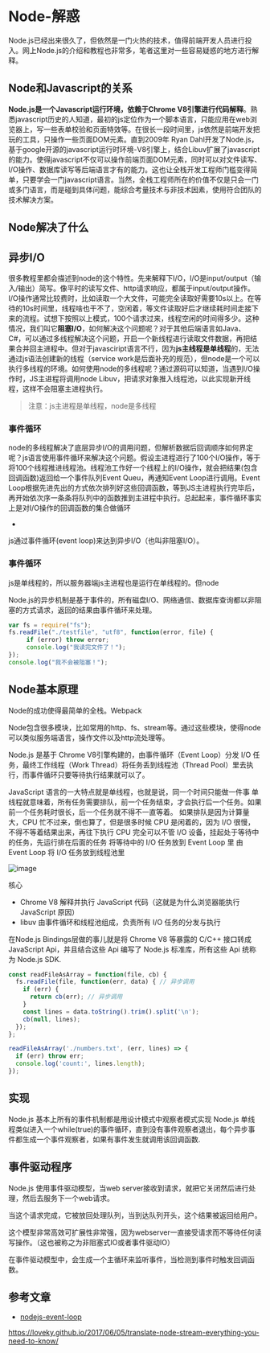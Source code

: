 # Node-解惑

Node.js已经出来很久了，但依然是一门火热的技术，值得前端开发人员进行投入。网上Node.js的介绍和教程也非常多，笔者这里对一些容易疑惑的地方进行解释。

## Node和Javascript的关系
**Node.js是一个Javascript运行环境，依赖于Chrome V8引擎进行代码解释**。熟悉javascript历史的人知道，最初的js定位作为一个脚本语言，只能应用在web浏览器上，写一些表单校验和页面特效等。在很长一段时间里，js依然是前端开发把玩的工具，只操作一些页面DOM元素。直到2009年 Ryan Dahl开发了Node.js，基于google开源的javascript运行时环境-V8引擎上，结合Libuv扩展了javascript的能力。使得javascript不仅可以操作前端页面DOM元素，同时可以对文件读写、I/O操作、数据库读写等后端语言才有的能力。这也让全栈开发工程师门槛变得简单，只要学会一门javascript语言。当然，全栈工程师所在的价值不仅是只会一门或多门语言，而是碰到具体问题，能综合考量技术与非技术因素，使用符合团队的技术解决方案。

## Node解决了什么

## 异步I/O

很多教程里都会描述到node的这个特性。先来解释下I/O，I/O是input/output（输入/输出）简写。像平时的读写文件、http请求响应，都属于input/output操作。I/O操作通常比较费时，比如读取一个大文件，可能完全读取好需要10s以上。在等待的10s时间里，线程啥也干不了，空闲着，等文件读取好后才继续耗时间走接下来的流程。试想下按照以上模式，100个请求过来，线程空闲的时间得多少。这种情况，我们叫它**阻塞I/O**，如何解决这个问题呢？对于其他后端语言如Java、C#，可以通过多线程解决这个问题，开启一个新线程进行读取文件数据，再把结果合并回主进程中。但对于javasciript语言不行，因为**js主线程是单线程**的，无法通过js语法创建新的线程（service work是后面补充的规范），但node是一个可以执行多线程的环境。如何使用node的多线程呢？通过源码可以知道，当遇到I/O操作时，JS主进程将调用node Libuv，把请求对象推入线程池，以此实现新开线程，这样不会阻塞主进程执行。

> 注意：js主进程是单线程，node是多线程

### 事件循环
node的多线程解决了底层异步I/O的调用问题，但解析数据后回调顺序如何界定呢？js语言使用事件循环来解决这个问题。假设主进程进行了100个I/O操作，等于将100个线程推进线程池。线程池工作好一个线程上的I/O操作，就会把结果(包含回调函数)返回给一个事件队列Event Queu，再通知Event Loop进行调用。Event Loop根据先进先出的方式依次排列好这些回调函数，等到JS主进程执行完毕后，再开始依次序一条条将队列中的函数推到主进程中执行。总起起来，事件循环事实上是对I/O操作的回调函数的集合做循环

* 
js通过事件循环(event loop)来达到异步I/O（也叫非阻塞I/O）。

### 事件循环
js是单线程的，所以服务器端js主进程也是运行在单线程的。但node

Node.js的异步机制是基于事件的，所有磁盘I/O、网络通信、数据库查询都以非阻塞的方式请求，返回的结果由事件循环来处理。
``` js
var fs = require("fs");
fs.readFile("./testfile", "utf8", function(error, file) {
     if (error) throw error;
     console.log("我读完文件了！");
});
console.log("我不会被阻塞！");
```

## Node基本原理



Node的成功使得最简单的全栈。Webpack



Node包含很多模块，比如常用的http、fs、stream等。通过这些模块，使得node可以类似服务端语言，操作文件以及http流处理等。

Node.js 是基于 Chrome V8引擎构建的，由事件循环（Event Loop）分发 I/O 任务，最终工作线程（Work Thread）将任务丢到线程池（Thread Pool）里去执行，而事件循环只要等待执行结果就可以了。

JavaScript 语言的一大特点就是单线程，也就是说，同一个时间只能做一件事
单线程就意味着，所有任务需要排队，前一个任务结束，才会执行后一个任务。如果前一个任务耗时很长，后一个任务就不得不一直等着。
如果排队是因为计算量大，CPU 忙不过来，倒也算了，但是很多时候 CPU 是闲着的，因为 I/O 很慢，不得不等着结果出来，再往下执行
CPU 完全可以不管 I/O 设备，挂起处于等待中的任务，先运行排在后面的任务
将等待中的 I/O 任务放到 Event Loop 里
由 Event Loop 将 I/O 任务放到线程池里

![image](https://github.com/i5ting/How-to-learn-node-correctly/raw/master/media/14912707129964/14992384974942.png)

核心

* Chrome V8 解释并执行 JavaScript 代码（这就是为什么浏览器能执行 JavaScript 原因）
* libuv 由事件循环和线程池组成，负责所有 I/O 任务的分发与执行

在Node.js Bindings层做的事儿就是将 Chrome V8 等暴露的 C/C++ 接口转成JavaScript Api，并且结合这些 Api 编写了 Node.js 标准库，所有这些 Api 统称为 Node.js SDK.

``` js
const readFileAsArray = function(file, cb) {
  fs.readFile(file, function(err, data) { // 异步调用
    if (err) {
      return cb(err); // 异步调用
    }
    const lines = data.toString().trim().split('\n');
    cb(null, lines);
  });
};

readFileAsArray('./numbers.txt', (err, lines) => {
  if (err) throw err;
  console.log('count:', lines.length);
});
```

## 实现

Node.js 基本上所有的事件机制都是用设计模式中观察者模式实现
Node.js 单线程类似进入一个while(true)的事件循环，直到没有事件观察者退出，每个异步事件都生成一个事件观察者，如果有事件发生就调用该回调函数.

## 事件驱动程序
Node.js 使用事件驱动模型，当web server接收到请求，就把它关闭然后进行处理，然后去服务下一个web请求。

当这个请求完成，它被放回处理队列，当到达队列开头，这个结果被返回给用户。

这个模型非常高效可扩展性非常强，因为webserver一直接受请求而不等待任何读写操作。（这也被称之为非阻塞式IO或者事件驱动IO）

在事件驱动模型中，会生成一个主循环来监听事件，当检测到事件时触发回调函数。

## 参考文章

* [nodejs-event-loop](http://www.runoob.com/nodejs/nodejs-event-loop.html)

https://loveky.github.io/2017/06/05/translate-node-stream-everything-you-need-to-know/
